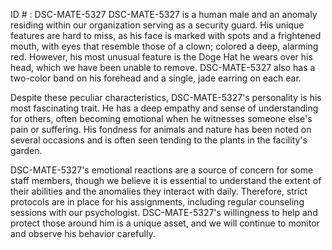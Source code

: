 ID # : DSC-MATE-5327
DSC-MATE-5327 is a human male and an anomaly residing within our organization serving as a security guard. His unique features are hard to miss, as his face is marked with spots and a frightened mouth, with eyes that resemble those of a clown; colored a deep, alarming red. However, his most unusual feature is the Doge Hat he wears over his head, which we have been unable to remove. DSC-MATE-5327 also has a two-color band on his forehead and a single, jade earring on each ear.

Despite these peculiar characteristics, DSC-MATE-5327's personality is his most fascinating trait. He has a deep empathy and sense of understanding for others, often becoming emotional when he witnesses someone else's pain or suffering. His fondness for animals and nature has been noted on several occasions and is often seen tending to the plants in the facility's garden.

DSC-MATE-5327's emotional reactions are a source of concern for some staff members, though we believe it is essential to understand the extent of their abilities and the anomalies they interact with daily. Therefore, strict protocols are in place for his assignments, including regular counseling sessions with our psychologist. DSC-MATE-5327's willingness to help and protect those around him is a unique asset, and we will continue to monitor and observe his behavior carefully.